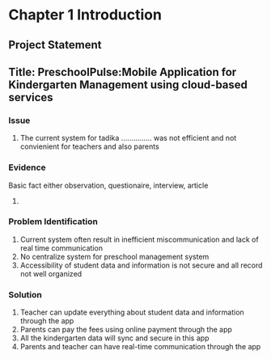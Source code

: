 # Chapter 1 Introduction
## Project Statement
## Title: PreschoolPulse:Mobile Application for Kindergarten Management using cloud-based services
### Issue
1. The current system for tadika ............... was not efficient and not convienient for teachers and also parents

### Evidence
Basic fact either observation, questionaire, interview, article

1.

### Problem Identification
1. Current system often result in inefficient miscommunication and lack of real time communication
2. No centralize system for preschool management system
3. Accessibility of student data and information is not secure and all record not well organized

### Solution
1. Teacher can update everything about student data and information through the app
2. Parents can pay the fees using online payment through the app
3. All the kindergarten data will sync and secure in this app
4. Parents and teacher can have real-time communication through the app
